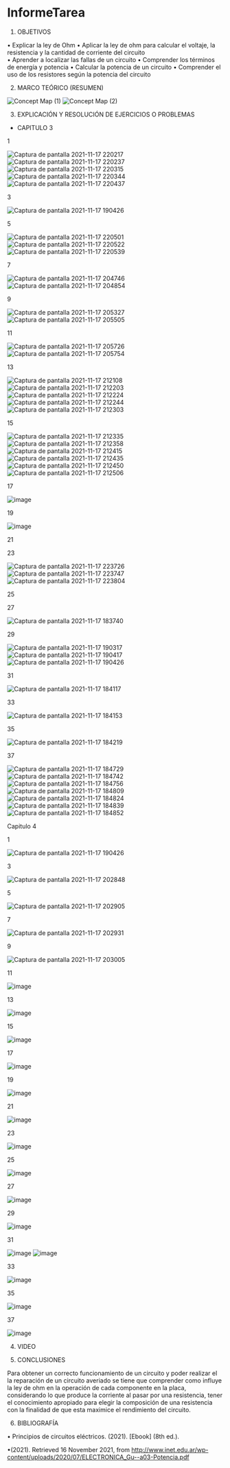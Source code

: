 # InformeTarea


1. OBJETIVOS

•	Explicar la ley de Ohm 
•	Aplicar la ley de ohm para calcular el voltaje, la resistencia y la cantidad de corriente del circuito  
•	Aprender a localizar las fallas de un circuito
•	Comprender los términos de energía y potencia
•	Calcular la potencia de un circuito
•	Comprender el uso de los resistores según la potencia del circuito 


2. MARCO TEÓRICO (RESUMEN)



![Concept Map (1)](https://user-images.githubusercontent.com/93899720/141872231-f22f80f7-0c47-485c-9f83-85a2ebff42c0.jpg)
![Concept Map (2)](https://user-images.githubusercontent.com/93899720/141872245-e8598d5c-5f83-412e-8ff2-567f872d266a.jpg)



3. EXPLICACIÓN Y RESOLUCIÓN DE EJERCICIOS O PROBLEMAS

- CAPITULO 3


 1 
 
![Captura de pantalla 2021-11-17 220217](https://user-images.githubusercontent.com/93899720/142344580-dd19711e-736f-4fc4-8f4f-352ab6aca74a.png)
![Captura de pantalla 2021-11-17 220237](https://user-images.githubusercontent.com/93899720/142344582-e8524417-6cd4-4e6c-adf4-63a89fc32557.png)
![Captura de pantalla 2021-11-17 220315](https://user-images.githubusercontent.com/93899720/142344584-dbe833dc-ab62-4da0-ae6f-bcf147ef198f.png)
![Captura de pantalla 2021-11-17 220344](https://user-images.githubusercontent.com/93899720/142344585-8aab0322-3556-4ee7-9ab2-8277eaf50e21.png)
![Captura de pantalla 2021-11-17 220437](https://user-images.githubusercontent.com/93899720/142344586-0096f876-22c6-42a4-8004-2d56e9ebd452.png)


 3
 
![Captura de pantalla 2021-11-17 190426](https://user-images.githubusercontent.com/93899720/142342218-eb314909-5539-4a73-a759-54713a439ecc.png)
 
 5
 
![Captura de pantalla 2021-11-17 220501](https://user-images.githubusercontent.com/93899720/142344589-5f7f5687-371b-4a6d-baac-4a7a993d8d1a.png)
![Captura de pantalla 2021-11-17 220522](https://user-images.githubusercontent.com/93899720/142344591-0a361181-d9da-4468-a1ed-6e4ba55ba6b5.png)
![Captura de pantalla 2021-11-17 220539](https://user-images.githubusercontent.com/93899720/142344592-35e280e2-ea5a-462b-8f5d-93e6204d66c5.png)

 
 7
 
 ![Captura de pantalla 2021-11-17 204746](https://user-images.githubusercontent.com/93899720/142342225-874503d8-c7bf-4b08-a27f-8ea7819ef1ad.png)
 ![Captura de pantalla 2021-11-17 204854](https://user-images.githubusercontent.com/93899720/142342226-02ff8d85-775e-4641-887a-3df603fa7bd7.png)
 
 9
 
 ![Captura de pantalla 2021-11-17 205327](https://user-images.githubusercontent.com/93899720/142342227-f3da601f-f4e2-4bb7-ab92-2309e9ac7523.png)
 ![Captura de pantalla 2021-11-17 205505](https://user-images.githubusercontent.com/93899720/142342229-2424f912-fb1f-4a99-83da-042996feb6e4.png)
 
 11
 
 ![Captura de pantalla 2021-11-17 205726](https://user-images.githubusercontent.com/93899720/142342230-0f56ad24-f1df-4872-aafe-46ea94359de8.png)
 ![Captura de pantalla 2021-11-17 205754](https://user-images.githubusercontent.com/93899720/142342231-8aaae838-aa80-49b6-9e2f-486a581d02a3.png)
 
 13
 
 ![Captura de pantalla 2021-11-17 212108](https://user-images.githubusercontent.com/93899720/142342233-62cb2bbc-15d6-4d8a-a229-d4b90892dcdd.png)
 ![Captura de pantalla 2021-11-17 212203](https://user-images.githubusercontent.com/93899720/142342235-8ad129a3-1cad-43ad-8861-b41d687ab401.png)
 ![Captura de pantalla 2021-11-17 212224](https://user-images.githubusercontent.com/93899720/142342237-7f4bb9c6-79a4-4acd-b12a-6c7da112bdcc.png)
 ![Captura de pantalla 2021-11-17 212244](https://user-images.githubusercontent.com/93899720/142342239-34e8fed8-9a6a-4192-938b-f2c5bbc71709.png)
 ![Captura de pantalla 2021-11-17 212303](https://user-images.githubusercontent.com/93899720/142342240-858bdf84-00e4-4a00-aacf-d53c8a3e80a0.png)
 
 15
 
![Captura de pantalla 2021-11-17 212335](https://user-images.githubusercontent.com/93899720/142342242-4b3da8b8-0bfd-4e95-8b58-81e1a6645c09.png)
![Captura de pantalla 2021-11-17 212358](https://user-images.githubusercontent.com/93899720/142342243-546aa4b7-50b1-4c78-afb3-5f26df4e88ed.png)
![Captura de pantalla 2021-11-17 212415](https://user-images.githubusercontent.com/93899720/142342245-541fa738-8a6e-4b02-a650-9adab1e9df87.png)
![Captura de pantalla 2021-11-17 212435](https://user-images.githubusercontent.com/93899720/142342247-845299f0-77b6-4f0c-9f50-118386337d28.png)
![Captura de pantalla 2021-11-17 212450](https://user-images.githubusercontent.com/93899720/142342248-2723889a-8719-4821-867c-55cd067649c9.png)
![Captura de pantalla 2021-11-17 212506](https://user-images.githubusercontent.com/93899720/142342250-62fd426f-b093-41fa-b697-28db1a5a3e8f.png)
 
 17
 
 
 ![image](https://user-images.githubusercontent.com/93899720/142347261-75e79479-e90b-4278-ba0e-4db84a30d6f2.png)
 
 
 19
 
 
 ![image](https://user-images.githubusercontent.com/93899720/142347516-ba170e84-df5b-49c3-99e0-f6b696e4b9c7.png)
 
 
 21
 
 
 
 
 
 23
 
![Captura de pantalla 2021-11-17 223726](https://user-images.githubusercontent.com/93899720/142347395-a2573ff4-95d6-4beb-8a7b-cc07a281d99b.png)
![Captura de pantalla 2021-11-17 223747](https://user-images.githubusercontent.com/93899720/142347399-a105e3f8-b454-406e-ab3e-041f21b0b5ac.png)
![Captura de pantalla 2021-11-17 223804](https://user-images.githubusercontent.com/93899720/142347400-8c622a47-f7ba-48ac-bd02-66828780b8f7.png)
 
 25
 
 
 27
 
![Captura de pantalla 2021-11-17 183740](https://user-images.githubusercontent.com/93899720/142300501-46e039ab-a13b-4e41-b3e9-53f5f69b5abb.png)

 
 29
 
![Captura de pantalla 2021-11-17 190317](https://user-images.githubusercontent.com/93899720/142302081-e3e1d1dc-72a8-4ef0-8263-e3b373c41ab1.png)
![Captura de pantalla 2021-11-17 190417](https://user-images.githubusercontent.com/93899720/142302083-01d6ced1-1b1d-4733-ac33-fe654a278f08.png)
![Captura de pantalla 2021-11-17 190426](https://user-images.githubusercontent.com/93899720/142302085-b1283c7a-3fe8-4073-952a-81c242aedbff.png)

 
 31
 
 ![Captura de pantalla 2021-11-17 184117](https://user-images.githubusercontent.com/93899720/142300503-9f4d6254-511e-47b4-84ab-f759d7c07490.png)
 
 33
 
![Captura de pantalla 2021-11-17 184153](https://user-images.githubusercontent.com/93899720/142300505-119fd499-6cc4-4e51-96bb-c88beaadfd54.png)
 
 35
 
![Captura de pantalla 2021-11-17 184219](https://user-images.githubusercontent.com/93899720/142300506-81c34805-e1a4-4b63-87a7-ea5e73724d9f.png)
 
 37
 
![Captura de pantalla 2021-11-17 184729](https://user-images.githubusercontent.com/93899720/142300507-d8e74a49-8868-4d77-9da8-371abe9ff4fd.png)
![Captura de pantalla 2021-11-17 184742](https://user-images.githubusercontent.com/93899720/142300508-9360b565-3ced-4a55-9b94-438a53d9c340.png)
![Captura de pantalla 2021-11-17 184756](https://user-images.githubusercontent.com/93899720/142300509-d84b682e-131c-4b2b-88aa-c7945dd19ea6.png)
![Captura de pantalla 2021-11-17 184809](https://user-images.githubusercontent.com/93899720/142300511-71f3a655-7c63-4d9a-8ca7-24f3d0e1536a.png)
![Captura de pantalla 2021-11-17 184824](https://user-images.githubusercontent.com/93899720/142300512-80ed55bc-25b9-4f90-a856-62920ff764c8.png)
![Captura de pantalla 2021-11-17 184839](https://user-images.githubusercontent.com/93899720/142300514-2fa276d6-502d-4b50-b765-8fa2f9b8c82a.png)
![Captura de pantalla 2021-11-17 184852](https://user-images.githubusercontent.com/93899720/142300515-6b7dc290-2d93-4e9c-97fa-cdf0bc1a774a.png)

 
 Capitulo 4
 
 
 1
 
![Captura de pantalla 2021-11-17 190426](https://user-images.githubusercontent.com/93899720/142334650-1c9d3c6f-05a2-4714-8bec-d1bc8818abea.png)

 
 3
 
 ![Captura de pantalla 2021-11-17 202848](https://user-images.githubusercontent.com/93899720/142334657-337fcb8a-ae1a-4a93-9ba0-ca35e05eb1b7.png)
 
 5
 
![Captura de pantalla 2021-11-17 202905](https://user-images.githubusercontent.com/93899720/142334660-e7241861-b901-42f6-aa77-9dd72391f72e.png)
 
 7
 
 ![Captura de pantalla 2021-11-17 202931](https://user-images.githubusercontent.com/93899720/142334667-f6a164f0-39a8-4cbf-80e0-26ab68e72374.png)
 
 9
 
![Captura de pantalla 2021-11-17 203005](https://user-images.githubusercontent.com/93899720/142334668-18c7e5e6-ea5a-48b5-b353-1c02093f8c15.png)
 
 11
 
 
 ![image](https://user-images.githubusercontent.com/93899720/142302268-e220da21-f1f2-41eb-8b91-e38df171cef4.png)
 
 
 13
 
 ![image](https://user-images.githubusercontent.com/93899720/142302350-77aff2e1-d1b4-47a3-9c94-f5ef1bdcbb42.png)
 

 15
 
 
 ![image](https://user-images.githubusercontent.com/93899720/142302422-cae90794-a452-4af0-8e71-0831862cb10c.png)
 
 
 17
 
 
 ![image](https://user-images.githubusercontent.com/93899720/142302474-208b9611-e272-47ee-b926-1f4e53cedb0d.png)
 
 
 19
 
 
 ![image](https://user-images.githubusercontent.com/93899720/142302549-1810d6e5-9788-442a-8c82-798f5324fb5c.png)
 
 
 21
 
 
 ![image](https://user-images.githubusercontent.com/93899720/142302624-2cef471a-46f3-44c4-854a-fc56833d2afd.png)
 
 
 23
 
 
 ![image](https://user-images.githubusercontent.com/93899720/142303001-a954578a-060e-4408-8228-9d03edb79f40.png)
 
 
 25
 
 ![image](https://user-images.githubusercontent.com/93899720/142299801-d4d5f4bd-433b-403d-b70a-f7908ac1adc0.png)
 
 
 27
 
 
 ![image](https://user-images.githubusercontent.com/93899720/142299967-3a368c4e-75c2-43e2-a543-774ab679341e.png)
 
 
 29
 
 
 ![image](https://user-images.githubusercontent.com/93899720/142300014-dfa84ec1-4dc1-4053-8eb8-b267a08d52fc.png)

 
 31
 
 
![image](https://user-images.githubusercontent.com/93899720/142300089-0b07ec24-738b-4feb-8d84-81f8c894ad09.png)
![image](https://user-images.githubusercontent.com/93899720/142300105-564bce80-5b66-4ee4-a292-ebc4b0055e95.png)

 
 
 33
 
 
 ![image](https://user-images.githubusercontent.com/93899720/142300203-928f4a65-c161-4d20-9865-bb277bed7feb.png)

 
 35
 
 
 ![image](https://user-images.githubusercontent.com/93899720/142300274-aeb44020-ea5d-46b1-89ca-d9e4785de84c.png)
 
 
 37
 
 
 ![image](https://user-images.githubusercontent.com/93899720/142300359-14ba604e-0bbd-4fb2-ae2e-79403840ebe9.png)
 
 

4. VIDEO



5. CONCLUSIONES

Para obtener  un correcto funcionamiento de un circuito y poder realizar el la reparación de un circuito averiado se tiene que comprender como influye la ley de ohm en la operación de cada componente en la placa, considerando lo que produce la corriente al pasar por una resistencia, tener el conocimiento apropiado para elegir la composición de una resistencia con la finalidad de que esta maximice el rendimiento del circuito.  


6. BIBLIOGRAFÍA

•	Principios de circuitos eléctricos. (2021). [Ebook] (8th ed.).

•(2021). Retrieved 16 November 2021, from http://www.inet.edu.ar/wp-content/uploads/2020/07/ELECTRONICA_Gu--a03-Potencia.pdf

